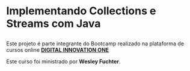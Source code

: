
<h1>
<p>Implementando Collections e Streams com Java</p>

</h1>

<p>
Este projeto é parte integrante do Bootcamp  realizado na  plataforma de cursos online <strong> <a href="https://web.digitalinnovation.one/home"> DIGITAL INNOVATION ONE  </a></strong>

</p>

Este curso foi ministrado por <strong>Wesley Fuchter</strong>.
